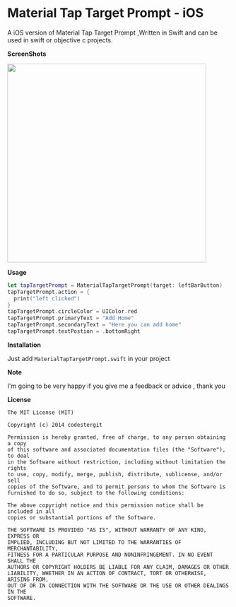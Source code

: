 # Material Tap Target Prompt - iOS
A iOS version of Material Tap Target Prompt ,Written in Swift and can be used in swift or objective c projects.

<b>ScreenShots</b>

<img src="https://raw.githubusercontent.com/Abedalkareem/MaterialTapTargetPrompt-iOS/master/MaterialTapTargetPrompt/screenshot.png"  width="450">

<b>Usage</b>

```swift
let tapTargetPrompt = MaterialTapTargetPrompt(target: leftBarButton)
tapTargetPrompt.action = {
  print("left clicked")
}
tapTargetPrompt.circleColor = UIColor.red
tapTargetPrompt.primaryText = "Add Home"
tapTargetPrompt.secondaryText = "Here you can add home"
tapTargetPrompt.textPostion = .bottomRight
```

<b>Installation</b>

Just add ```MaterialTapTargetPrompt.swift``` in your project


<b>Note</b>

I'm going to be very happy if you give me a feedback or advice , thank you

<b>License</b>

```
The MIT License (MIT)

Copyright (c) 2014 codestergit

Permission is hereby granted, free of charge, to any person obtaining a copy
of this software and associated documentation files (the "Software"), to deal
in the Software without restriction, including without limitation the rights
to use, copy, modify, merge, publish, distribute, sublicense, and/or sell
copies of the Software, and to permit persons to whom the Software is
furnished to do so, subject to the following conditions:

The above copyright notice and this permission notice shall be included in all
copies or substantial portions of the Software.

THE SOFTWARE IS PROVIDED "AS IS", WITHOUT WARRANTY OF ANY KIND, EXPRESS OR
IMPLIED, INCLUDING BUT NOT LIMITED TO THE WARRANTIES OF MERCHANTABILITY,
FITNESS FOR A PARTICULAR PURPOSE AND NONINFRINGEMENT. IN NO EVENT SHALL THE
AUTHORS OR COPYRIGHT HOLDERS BE LIABLE FOR ANY CLAIM, DAMAGES OR OTHER
LIABILITY, WHETHER IN AN ACTION OF CONTRACT, TORT OR OTHERWISE, ARISING FROM,
OUT OF OR IN CONNECTION WITH THE SOFTWARE OR THE USE OR OTHER DEALINGS IN THE
SOFTWARE.
```
